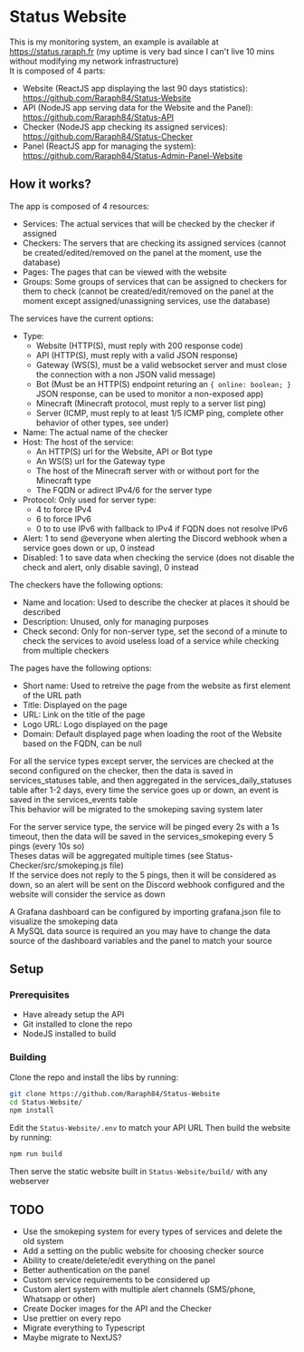 # Status Website

This is my monitoring system, an example is available at https://status.raraph.fr (my uptime is very bad since I can't live 10 mins without modifying my network infrastructure)  
It is composed of 4 parts:

- Website (ReactJS app displaying the last 90 days statistics): https://github.com/Raraph84/Status-Website
- API (NodeJS app serving data for the Website and the Panel): https://github.com/Raraph84/Status-API
- Checker (NodeJS app checking its assigned services): https://github.com/Raraph84/Status-Checker
- Panel (ReactJS app for managing the system): https://github.com/Raraph84/Status-Admin-Panel-Website

## How it works?

The app is composed of 4 resources:

- Services: The actual services that will be checked by the checker if assigned
- Checkers: The servers that are checking its assigned services (cannot be created/edited/removed on the panel at the moment, use the database)
- Pages: The pages that can be viewed with the website
- Groups: Some groups of services that can be assigned to checkers for them to check (cannot be created/edit/removed on the panel at the moment except assigned/unassigning services, use the database)

The services have the current options:

- Type:
  - Website (HTTP(S), must reply with 200 response code)
  - API (HTTP(S), must reply with a valid JSON response)
  - Gateway (WS(S), must be a valid websocket server and must close the connection with a non JSON valid message)
  - Bot (Must be an HTTP(S) endpoint returing an `{ online: boolean; }` JSON response, can be used to monitor a non-exposed app)
  - Minecraft (Minecraft protocol, must reply to a server list ping)
  - Server (ICMP, must reply to at least 1/5 ICMP ping, complete other behavior of other types, see under)
- Name: The actual name of the checker
- Host: The host of the service:
  - An HTTP(S) url for the Website, API or Bot type
  - An WS(S) url for the Gateway type
  - The host of the Minecraft server with or without port for the Minecraft type
  - The FQDN or adirect IPv4/6 for the server type
- Protocol: Only used for server type:
  - 4 to force IPv4
  - 6 to force IPv6
  - 0 to to use IPv6 with fallback to IPv4 if FQDN does not resolve IPv6
- Alert: 1 to send @everyone when alerting the Discord webhook when a service goes down or up, 0 instead
- Disabled: 1 to save data when checking the service (does not disable the check and alert, only disable saving), 0 instead

The checkers have the following options:

- Name and location: Used to describe the checker at places it should be described
- Description: Unused, only for managing purposes
- Check second: Only for non-server type, set the second of a minute to check the services to avoid useless load of a service while checking from multiple checkers

The pages have the following options:

- Short name: Used to retreive the page from the website as first element of the URL path
- Title: Displayed on the page
- URL: Link on the title of the page
- Logo URL: Logo displayed on the page
- Domain: Default displayed page when loading the root of the Website based on the FQDN, can be null

For all the service types except server, the services are checked at the second configured on the checker, then the data is saved in services_statuses table, and then aggregated in the services_daily_statuses table after 1-2 days, every time the service goes up or down, an event is saved in the services_events table  
This behavior will be migrated to the smokeping saving system later

For the server service type, the service will be pinged every 2s with a 1s timeout, then the data will be saved in the services_smokeping every 5 pings (every 10s so)  
Theses datas will be aggregated multiple times (see Status-Checker/src/smokeping.js file)  
If the service does not reply to the 5 pings, then it will be considered as down, so an alert will be sent on the Discord webhook configured and the website will consider the service as down

A Grafana dashboard can be configured by importing grafana.json file to visualize the smokeping data  
A MySQL data source is required an you may have to change the data source of the dashboard variables and the panel to match your source

## Setup

### Prerequisites

- Have already setup the API
- Git installed to clone the repo
- NodeJS installed to build

### Building

Clone the repo and install the libs by running:

```bash
git clone https://github.com/Raraph84/Status-Website
cd Status-Website/
npm install
```

Edit the `Status-Website/.env` to match your API URL
Then build the website by running:

```bash
npm run build
```

Then serve the static website built in `Status-Website/build/` with any webserver

## TODO

- Use the smokeping system for every types of services and delete the old system
- Add a setting on the public website for choosing checker source
- Ability to create/delete/edit everything on the panel
- Better authentication on the panel
- Custom service requirements to be considered up
- Custom alert system with multiple alert channels (SMS/phone, Whatsapp or other)
- Create Docker images for the API and the Checker
- Use prettier on every repo
- Migrate everything to Typescript
- Maybe migrate to NextJS?
